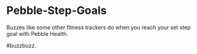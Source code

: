 # Pebble-Step-Goals
Buzzes like some other fitness trackers do when you reach your set step goal with Pebble Health.

#buzzbuzz.
